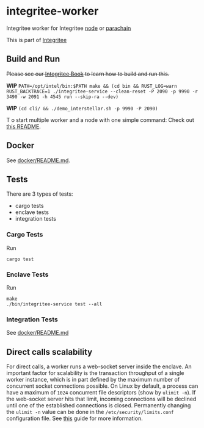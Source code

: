 # integritee-worker

Integritee worker for Integritee [node](https://github.com/integritee-network/integritee-node) or [parachain](https://github.com/integritee-network/parachain)

This is part of [Integritee](https://integritee.network)

## Build and Run
~~Please see our [Integritee Book](https://docs.integritee.network/4-development/4.4-sdk) to learn how to build and run this.~~

**WIP** `PATH=/opt/intel/bin:$PATH make && (cd bin && RUST_LOG=warn RUST_BACKTRACE=1 ./integritee-service --clean-reset -P 2090 -p 9990 -r 3490 -w 2091 -h 4545 run --skip-ra --dev)`

**WIP**  `(cd cli/ && ./demo_interstellar.sh -p 9990 -P 2090)`

T  o start multiple worker and a node with one simple command: Check out [this README](local-setup/README.md).

## Docker
See [docker/README.md](docker/README.md).

## Tests

There are 3 types of tests:
- cargo tests
- enclave tests
- integration tests

### Cargo Tests
Run
```
cargo test
```

### Enclave Tests
Run

```
make
./bin/integritee-service test --all
```

### Integration Tests
See [docker/README.md](docker/README.md)

## Direct calls scalability

For direct calls, a worker runs a web-socket server inside the enclave. An important factor for scalability is the transaction throughput of a single worker instance, which is in part defined by the maximum number of concurrent socket connections possible. On Linux by default, a process can have a maximum of `1024` concurrent file descriptors (show by `ulimit -n`).
If the web-socket server hits that limit, incoming connections will be declined until one of the established connections is closed. Permanently changing the `ulimit -n` value can be done in the `/etc/security/limits.conf` configuration file. See [this](https://linuxhint.com/permanently_set_ulimit_value/) guide for more information.
